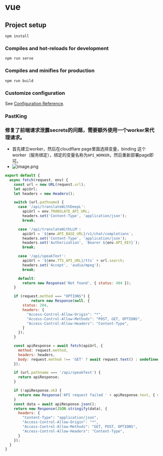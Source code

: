 # vue

## Project setup
```
npm install
```

### Compiles and hot-reloads for development
```
npm run serve
```

### Compiles and minifies for production
```
npm run build
```

### Customize configuration
See [Configuration Reference](https://cli.vuejs.org/config/).

### PastKing


### 修复了前端请求泄露secrets的问题，需要额外使用一个worker来代理请求。
- 首先建立worker，然后在cloudflare page里面选择变量，binding 这个worker（服务绑定），绑定的变量名称为`API_WORKER`，然后重新部署page即可。
- ![image.png](https://img.imgdd.com/f210f3.60f3b865-788f-4fcb-ad6a-3b987e027330.png)
```JavaScript
export default {
  async fetch(request, env) {
    const url = new URL(request.url);
    let apiUrl;
    let headers = new Headers();

    switch (url.pathname) {
      case '/api/translateWithDeepL':
        apiUrl = env.TRANSLATE_API_URL;
        headers.set('Content-Type', 'application/json');
        break;

      case '/api/translateWithLLM':
        apiUrl = `${env.API_BASE_URL}/v1/chat/completions`;
        headers.set('Content-Type', 'application/json');
        headers.set('Authorization', `Bearer ${env.API_KEY}`);
        break;

      case '/api/speakText':
        apiUrl = `${env.TTS_API_URL}/tts` + url.search;
        headers.set('Accept', 'audio/mpeg');
        break;

      default:
        return new Response('Not found', { status: 404 });
    }

    if (request.method === "OPTIONS") {
            return new Response(null, {
        status: 204,
        headers: {
          "Access-Control-Allow-Origin": "*",
          "Access-Control-Allow-Methods": "POST, GET, OPTIONS",
          "Access-Control-Allow-Headers": "Content-Type",
        }
      });
    }

    const apiResponse = await fetch(apiUrl, {
      method: request.method,
      headers: headers,
      body: request.method !== 'GET' ? await request.text() : undefined
    });

    if (url.pathname === '/api/speakText') {
      return apiResponse;
    }

    if (!apiResponse.ok) {
      return new Response('API request failed ' + apiResponse.text, { status: apiResponse.status });
    }
    const data = await apiResponse.json();
    return new Response(JSON.stringify(data), {
      headers: {
        "Content-Type": "application/json",
        "Access-Control-Allow-Origin": "*",
        "Access-Control-Allow-Methods": "GET, POST, OPTIONS",
        "Access-Control-Allow-Headers": "Content-Type",
      }
    });
  }
}
```